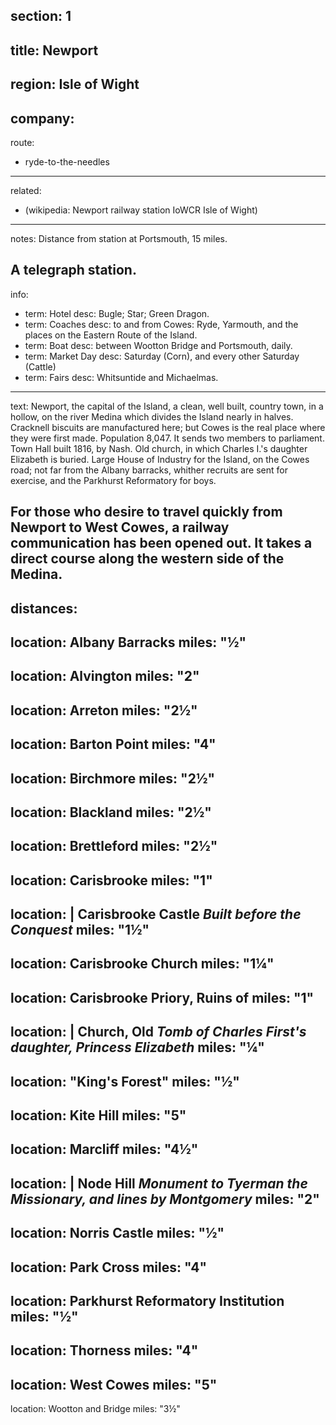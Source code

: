 section: 1
----
title: Newport
----
region: Isle of Wight
----
company:
----
route:
- ryde-to-the-needles
----
related:
- (wikipedia: Newport railway station IoWCR Isle of Wight)
----
notes: Distance from station at Portsmouth, 15 miles.

A telegraph station.
----
info:
- term: Hotel
  desc: Bugle; Star; Green Dragon.
- term: Coaches
  desc: to and from Cowes&#58; Ryde, Yarmouth, and the places on the Eastern Route of the Island.
- term: Boat
  desc: between Wootton Bridge and Portsmouth, daily.
- term: Market Day
  desc: Saturday (Corn), and every other Saturday (Cattle)
- term: Fairs
  desc: Whitsuntide and Michaelmas.
----
text: Newport, the capital of the Island, a clean, well built, country town, in a hollow, on the river Medina which divides the Island nearly in halves. Cracknell biscuits are manufactured here; but Cowes is the real place where they were first made. Population 8,047. It sends two members to parliament. Town Hall built 1816, by Nash. Old church, in which Charles I.'s daughter Elizabeth is buried. Large House of Industry for the Island, on the Cowes road; not far from the Albany barracks, whither recruits are sent for exercise, and the Parkhurst Reformatory for boys.

For those who desire to travel quickly from Newport to West Cowes, a railway communication has been opened out. It takes a direct course along the western side of the Medina.
----
distances:
-
  location: Albany Barracks
  miles: "½"
-
  location: Alvington
  miles: "2"
-
  location: Arreton
  miles: "2½"
-
  location: Barton Point
  miles: "4"
-
  location: Birchmore
  miles: "2½"
-
  location: Blackland
  miles: "2½"
-
  location: Brettleford
  miles: "2½"
-
  location: Carisbrooke
  miles: "1"
-
  location: |
    Carisbrooke Castle
    *Built before the Conquest*
  miles: "1½"
-
  location: Carisbrooke Church
  miles: "1¼"
-
  location: Carisbrooke Priory, Ruins of
  miles: "1"
-
  location: |
    Church, Old
    *Tomb of Charles First's daughter, Princess Elizabeth*
  miles: "¼"
-
  location: "King's Forest"
  miles: "½"
-
  location: Kite Hill
  miles: "5"
-
  location: Marcliff
  miles: "4½"
-
  location: |
    Node Hill
    *Monument to Tyerman the Missionary, and lines by Montgomery*
  miles: "2"
-
  location: Norris Castle
  miles: "½"
-
  location: Park Cross
  miles: "4"
-
  location: Parkhurst Reformatory Institution
  miles: "½"
-
  location: Thorness
  miles: "4"
-
  location: West Cowes
  miles: "5"
-
  location: Wootton and Bridge
  miles: "3½"
